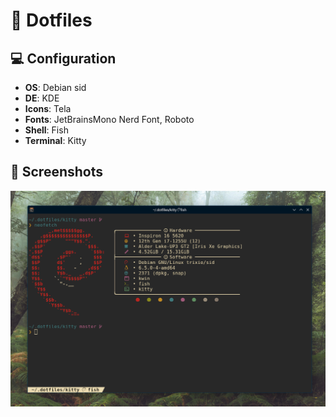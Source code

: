 # :file_folder: Dotfiles
## :computer: Configuration
- **OS**:       Debian sid
- **DE**:       KDE
- **Icons**:    Tela
- **Fonts**:    JetBrainsMono Nerd Font, Roboto
- **Shell**:    Fish
- **Terminal**: Kitty
## :camera_flash: Screenshots
![Kitty](https://github.com/Thomas22-dev/dotfiles/blob/master/.github/assets/screenshot_1.png?raw=true)
